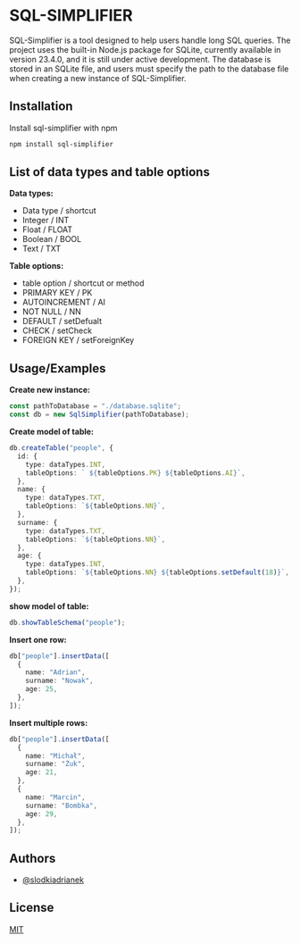 # SQL-SIMPLIFIER

SQL-Simplifier is a tool designed to help users handle long SQL queries. The project uses the built-in Node.js package for SQLite, currently available in version 23.4.0, and it is still under active development. The database is stored in an SQLite file, and users must specify the path to the database file when creating a new instance of SQL-Simplifier.

## Installation

Install sql-simplifier with npm

```bash
npm install sql-simplifier
```

## List of data types and table options

**Data types:**

- Data type / shortcut
- Integer / INT
- Float / FLOAT
- Boolean / BOOL
- Text / TXT

**Table options:**

- table option / shortcut or method
- PRIMARY KEY / PK
- AUTOINCREMENT / AI
- NOT NULL / NN
- DEFAULT / setDefualt
- CHECK / setCheck
- FOREIGN KEY / setForeignKey

## Usage/Examples

**Create new instance:**

```typescript
const pathToDatabase = "./database.sqlite";
const db = new SqlSimplifier(pathToDatabase);
```

**Create model of table:**

```typescript
db.createTable("people", {
  id: {
    type: dataTypes.INT,
    tableOptions: ` ${tableOptions.PK} ${tableOptions.AI}`,
  },
  name: {
    type: dataTypes.TXT,
    tableOptions: `${tableOptions.NN}`,
  },
  surname: {
    type: dataTypes.TXT,
    tableOptions: `${tableOptions.NN}`,
  },
  age: {
    type: dataTypes.INT,
    tableOptions: `${tableOptions.NN} ${tableOptions.setDefault(18)}`,
  },
});
```

**show model of table:**

```typescript
db.showTableSchema("people");
```

**Insert one row:**

```typescript
db["people"].insertData([
  {
    name: "Adrian",
    surname: "Nowak",
    age: 25,
  },
]);
```

**Insert multiple rows:**

```typescript
db["people"].insertData([
  {
    name: "Michał",
    surname: "Żuk",
    age: 21,
  },
  {
    name: "Marcin",
    surname: "Bombka",
    age: 29,
  },
]);
```

## Authors

- [@slodkiadrianek](https://github.com/slodkiadrianek)

## License

[MIT](https://choosealicense.com/licenses/mit/)
